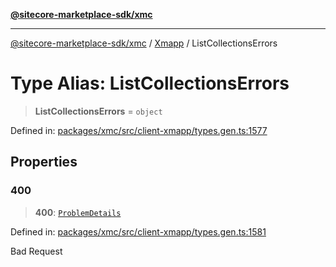[**@sitecore-marketplace-sdk/xmc**](../../../../README.md)

***

[@sitecore-marketplace-sdk/xmc](../../../../README.md) / [Xmapp](../README.md) / ListCollectionsErrors

# Type Alias: ListCollectionsErrors

> **ListCollectionsErrors** = `object`

Defined in: [packages/xmc/src/client-xmapp/types.gen.ts:1577](https://github.com/Sitecore/marketplace-sdk/blob/main/packages/xmc/src/client-xmapp/types.gen.ts#L1577)

## Properties

### 400

> **400**: [`ProblemDetails`](ProblemDetails.md)

Defined in: [packages/xmc/src/client-xmapp/types.gen.ts:1581](https://github.com/Sitecore/marketplace-sdk/blob/main/packages/xmc/src/client-xmapp/types.gen.ts#L1581)

Bad Request
